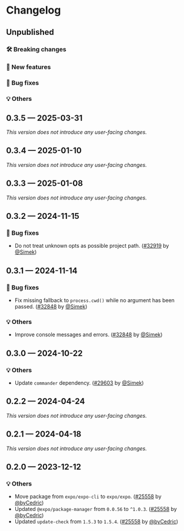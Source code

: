 # Changelog

## Unpublished

### 🛠 Breaking changes

### 🎉 New features

### 🐛 Bug fixes

### 💡 Others

## 0.3.5 — 2025-03-31

_This version does not introduce any user-facing changes._

## 0.3.4 — 2025-01-10

_This version does not introduce any user-facing changes._

## 0.3.3 — 2025-01-08

_This version does not introduce any user-facing changes._

## 0.3.2 — 2024-11-15

### 🐛 Bug fixes

- Do not treat unknown opts as possible project path. ([#32919](https://github.com/expo/expo/pull/32919) by [@Simek](https://github.com/Simek))

## 0.3.1 — 2024-11-14

### 🐛 Bug fixes

- Fix missing fallback to `process.cwd()` while no argument has been passed. ([#32848](https://github.com/expo/expo/pull/32848) by [@Simek](https://github.com/Simek))

### 💡 Others

- Improve console messages and errors. ([#32848](https://github.com/expo/expo/pull/32848) by [@Simek](https://github.com/Simek))

## 0.3.0 — 2024-10-22

### 💡 Others

- Update `commander` dependency. ([#29603](https://github.com/expo/expo/pull/29603) by [@Simek](https://github.com/Simek))

## 0.2.2 — 2024-04-24

_This version does not introduce any user-facing changes._

## 0.2.1 — 2024-04-18

_This version does not introduce any user-facing changes._

## 0.2.0 — 2023-12-12

### 💡 Others

- Move package from `expo/expo-cli` to `expo/expo`. ([#25558](https://github.com/expo/expo/pull/25558) by [@byCedric](https://github.com/byCedric))
- Updated `@expo/package-manager` from `0.0.56` to `^1.0.3`. ([#25558](https://github.com/expo/expo/pull/25558) by [@byCedric](https://github.com/byCedric))
- Updated `update-check` from `1.5.3` to `1.5.4`. ([#25558](https://github.com/expo/expo/pull/25558) by [@byCedric](https://github.com/byCedric))
